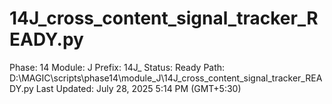 # 14J_cross_content_signal_tracker_READY.py

Phase: 14
Module: J
Prefix: 14J_
Status: Ready
Path: D:\MAGIC\scripts\phase14\module_J\14J_cross_content_signal_tracker_READY.py
Last Updated: July 28, 2025 5:14 PM (GMT+5:30)
